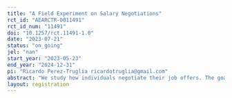 ```yaml
---
title: "A Field Experiment on Salary Negotiations"
rct_id: "AEARCTR-0011491"
rct_id_num: "11491"
doi: "10.1257/rct.11491-1.0"
date: "2023-07-21"
status: "on_going"
jel: "nan"
start_year: "2023-05-23"
end_year: "2024-12-31"
pi: "Ricardo Perez-Truglia ricardotruglia@gmail.com"
abstract: "We study how individuals negotiate their job offers. The goal of the study is twofold. First, we aim to provide a descriptive analysis of how negotiations unfold and whether there are any differences based on gender. The second part of the study is experimental, involving the cross-randomization of two treatments in the baseline survey"
layout: registration
---
```


